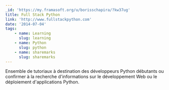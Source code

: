 ```yaml
---
_id: 'https://my.framasoft.org/u/borisschapira/?kw37ug'
title: Full Stack Python
link: 'http://www.fullstackpython.com'
date: '2014-07-04'
tags:
    - name: Learning
      slug: learning
    - name: Python
      slug: python
    - name: sharemarks
      slug: sharemarks
---
```


<div class="markdown"><p>Ensemble de tutoriaux à destination des développeurs Python débutants ou confirmer à la recherche d'informations sur le développement Web ou le déploiement d'applications Python.
</p></div>
